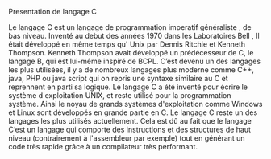 Presentation de langage C 

Le langage C est un langage de programmation imperatif généraliste , de bas niveau. Inventé au debut des années 1970
   dans les Laboratoires Bell , Il était développé en même temps qu' Unix par Dennis Ritchie et Kenneth Thompson. Kenneth 
Thompson avait développé un prédécesseur de C, le langage B, qui est lui-même inspiré de BCPL.
C’est devenu un des langages les plus utilisées, il y a de nombreux langages plus moderne comme C++, java, PHP ou java script
 qui on repris une syntaxe similaire au C et reprennent en parti sa logique.
Le langage C a été inventé pour écrire le système d'exploitation UNIX, et reste utilisé pour la programmation système. Ainsi 
le noyau de grands systèmes d'exploitation comme Windows et Linux sont développés en grande partie en C.
Le langage C reste un des langages les plus utilisés actuellement. Cela est dû au fait que le langage C’est un langage qui
 comporte des instructions et des structures de haut niveau (contrairement à l'assembleur par exemple) tout en générant un code
 très rapide grâce à un compilateur très performant.
